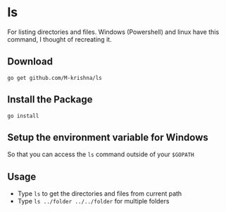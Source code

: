 # ls
For listing directories and files. Windows (Powershell) and linux have this command, I thought of recreating it.

## Download
`go get github.com/M-krishna/ls`

## Install the Package
`go install`

## Setup the environment variable for Windows
So that you can access the `ls` command outside of your `$GOPATH`

## Usage
* Type `ls` to get the directories and files from current path
* Type `ls ../folder ../../folder` for multiple folders
